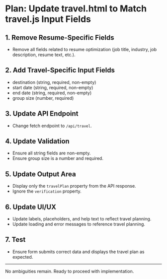 # Plan: Update travel.html to Match travel.js Input Fields

## 1. Remove Resume-Specific Fields
- Remove all fields related to resume optimization (job title, industry, job description, resume text, etc.).

## 2. Add Travel-Specific Input Fields
- destination (string, required, non-empty)
- start date (string, required, non-empty)
- end date (string, required, non-empty)
- group size (number, required)

## 3. Update API Endpoint
- Change fetch endpoint to `/api/travel`.

## 4. Update Validation
- Ensure all string fields are non-empty.
- Ensure group size is a number and required.

## 5. Update Output Area
- Display only the `travelPlan` property from the API response.
- Ignore the `verification` property.

## 6. Update UI/UX
- Update labels, placeholders, and help text to reflect travel planning.
- Update loading and error messages to reference travel planning.

## 7. Test
- Ensure form submits correct data and displays the travel plan as expected.

---

No ambiguities remain. Ready to proceed with implementation.
